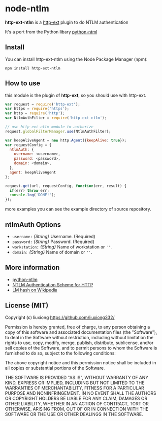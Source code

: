 # node-ntlm

**http-ext-ntlm** is a [http-ext](https://github.com/liuxiong332/node-http-ext) plugin to do NTLM authentication

It's a port from the Python libary [python-ntml](https://code.google.com/p/python-ntlm/)

## Install

You can install http-ext-ntlm using the Node Package Manager (npm):

    npm install http-ext-ntlm

## How to use

this module is the plugin of **http-ext**, so you should use with http-ext.

```js
var request = require('http-ext');
var https = require('https');
var http = require('http');
var NtlmAuthFilter = require('http-ext-ntlm');

// use http-ext-ntlm module to authorize
request.globalFilterManager.use(NtlmAuthFilter);

var keepAliveAgent = new http.Agent({keepAlive: true});
var requestConfig = {
  ntlmAuth: {  
    username: <username>,
    password: <password>,
    domain: <domain>,
  },
  agent: keepAliveAgent
};

request.get(url, requestConfig, function(err, result) {
  if(err) throw err;
  console.log('DONE!');
});
```

more examples you can see the example directory of source repository.

## ntlmAuth Options

- `username:` _{String}_   Username. (Required)
- `password:` _{String}_   Password. (Required)
- `workstation:` _{String}_ Name of workstation or `''`.
- `domain:`   _{String}_   Name of domain or `''`.

## More information

* [python-ntlm](https://code.google.com/p/python-ntlm/)
* [NTLM Authentication Scheme for HTTP](http://www.innovation.ch/personal/ronald/ntlm.html)
* [LM hash on Wikipedia](http://en.wikipedia.org/wiki/LM_hash)


## License (MIT)

Copyright (c) liuxiong <https://github.com/liuxiong332/>

Permission is hereby granted, free of charge, to any person obtaining a copy
of this software and associated documentation files (the "Software"), to deal
in the Software without restriction, including without limitation the rights
to use, copy, modify, merge, publish, distribute, sublicense, and/or sell
copies of the Software, and to permit persons to whom the Software is
furnished to do so, subject to the following conditions:

The above copyright notice and this permission notice shall be included in
all copies or substantial portions of the Software.

THE SOFTWARE IS PROVIDED "AS IS", WITHOUT WARRANTY OF ANY KIND, EXPRESS OR
IMPLIED, INCLUDING BUT NOT LIMITED TO THE WARRANTIES OF MERCHANTABILITY,
FITNESS FOR A PARTICULAR PURPOSE AND NONINFRINGEMENT. IN NO EVENT SHALL THE
AUTHORS OR COPYRIGHT HOLDERS BE LIABLE FOR ANY CLAIM, DAMAGES OR OTHER
LIABILITY, WHETHER IN AN ACTION OF CONTRACT, TORT OR OTHERWISE, ARISING FROM,
OUT OF OR IN CONNECTION WITH THE SOFTWARE OR THE USE OR OTHER DEALINGS IN
THE SOFTWARE.
